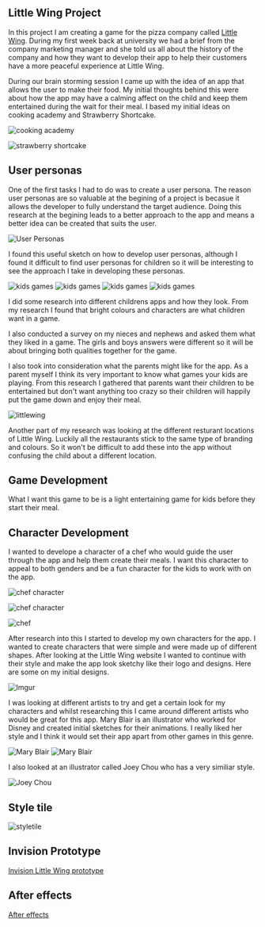 Little Wing Project
--------------------

In this project I am creating a game for the pizza company called [Little Wing](http://www.littlewingpizzeria.com). During my first week back at university we had a brief from the company marketing manager and she told us all about the history of the company and how they want to develop their app to help their customers have a more peaceful experience at Little Wing. 

During our brain storming session I came up with the idea of an app that allows the user to make their food. My initial thoughts behind this were about how the app may have a calming affect on the child and keep them entertained during the wait for their meal. I based my initial ideas on cooking academy and Strawberry Shortcake.

![cooking academy](http://a2.mzstatic.com/us/r1000/065/Purple/50/b8/25/mzl.jgsijrek.800x500-75.jpg)

![strawberry shortcake](http://www.strawberryshortcake.com/ss/respond/apps/bakeshop/screen-2.jpg)

User personas
--------------

One of the first tasks I had to do was to create a user persona. The reason user personas are so valuable at the begining of a project is becasue it allows the developer to fully understand the target audience. Doing this research at the begining leads to a better approach to the app and means a better idea can be created that suits the user.

![User Personas](https://s-media-cache-ak0.pinimg.com/736x/85/c0/ad/85c0adc550a3a6f88b37ccee17248f26.jpg) 

I found this useful sketch on how to develop user personas, although I found it difficult to find user personas for children so it will be interesting to see the approach I take in developing these personas. 

![kids games](http://topbestappsforkids.com/bestappsforkids/best-musical-apps-for-kids-Happy-Tunes-5.jpg) 
![kids games](http://cdn2.pcadvisor.co.uk/cmsdata/features/3358278/Toca-Store-app-game-kids.jpg) 
![kids games](http://topbestappsforkids.com/bestappsforkids/best-kids-apps-Lolas-fruit-shop-sudoku-18.jpg) 
![kids games](https://lh3.ggpht.com/T9GlycTTIK7N2y2q50iD3HaqK6XmUHmhpbzcecESE60_eikFM-69UOD1NM2HvQ_u3X0=h900) 

I did some research into different childrens apps and how they look. From my research I found that bright colours and characters are what children want in a game. 

I also conducted a survey on my nieces and nephews and asked them what they liked in a game. The girls and boys answers were different so it will be about bringing both qualities together for the game. 

I also took into consideration what the parents might like for the app. As a parent myself I think its very important to know what games your kids are playing. From this research I gathered that parents want their children to be entertained but don't want anything too crazy so their children will happily put the game down and enjoy their meal. 

![littlewing](http://www.littlewingpizzeria.com/wp-content/uploads/2015/08/Little-Wing-Enniskillen-Exterior.jpg)

Another part of my research was looking at the different resturant locations of Little Wing. Luckily all the restaurants stick to the same type of branding and colours. So it won't be difficult to add these into the app without confusing the child about a different location.  

Game Development
------------------

What I want this game to be is a light entertaining game for kids before they start their meal.

Character Development
-----------------------
I wanted to develope a character of a chef who would guide the user through the app and help them create their meals. I want this character to appeal to both genders and be a fun character for the kids to work with on the app. 

![chef character](http://st.depositphotos.com/1007168/3365/i/950/depositphotos_33655687-Cute-Little-African-American-Chef-Cartoon-Character-Waving-For-Greeting.jpg)

![chef character](https://s-media-cache-ak0.pinimg.com/736x/c8/4a/78/c84a7844ce4624890d049697068e9ea5.jpg)

![chef](https://encrypted-tbn0.gstatic.com/images?q=tbn:ANd9GcTqdCkZ5CWve1S26jvwWG1Dx57UC1Zc4wK9jnwVHd5zYkjrRubZ)

After research into this I started to develop my own characters for the app. I wanted to create characters that were simple and were made up of different shapes. After looking at the Little Wing website I wanted to continue with their style and make the app look sketchy like their logo and designs. Here are some on my initial designs. 

![Imgur](http://i.imgur.com/AMtaJxM.jpg)

I was looking at different artists to try and get a certain look for my characters and whilst researching this I came around different artists who would be great for this app. Mary Blair is an illustrator who worked for Disney and created initial sketches for their animations. I really liked her style and I think it would set their app apart from other games in this genre. 

![Mary Blair](https://s-media-cache-ak0.pinimg.com/736x/88/a8/1f/88a81fd30fd9fb541e59f0c1cf640813.jpg)
![Mary Blair](https://s-media-cache-ak0.pinimg.com/474x/ce/26/6a/ce266aa0e6188b3b532543587cb0b1a1.jpg)

I also looked at an illustrator called Joey Chou who has a very similiar style.

![Joey Chou](https://s-media-cache-ak0.pinimg.com/736x/dd/b8/c2/ddb8c29b2a986a4f06dfd475dcfd6e37.jpg)

Style tile
----------

![styletile](http://i.imgur.com/eZdnZrc.png)

Invision Prototype
-------------------

[Invision Little Wing prototype](https://invis.io/7A4V66E8E)

After effects
--------------

[After effects](https://vimeo.com/145265330)




